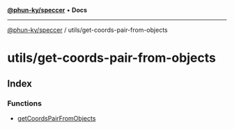 [**@phun-ky/speccer**](../../README.md) • **Docs**

***

[@phun-ky/speccer](../../README.md) / utils/get-coords-pair-from-objects

# utils/get-coords-pair-from-objects

## Index

### Functions

- [getCoordsPairFromObjects](functions/getCoordsPairFromObjects.md)

